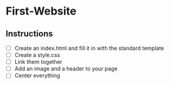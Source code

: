 # First-Website
## Instructions
- [ ] Create an index.html and fill it in with the standard template
- [ ] Create a style.css
- [ ] Link them together
- [ ] Add an image and a header to your page
- [ ] Center everything
